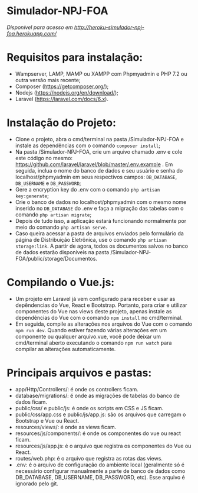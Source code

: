 # Simulador-NPJ-FOA

*Disponível para acesso em http://heroku-simulador-npj-foa.herokuapp.com/*

# Requisitos para instalação:
- Wampserver, LAMP, MAMP ou XAMPP com Phpmyadmin e PHP 7.2 ou outra versão mais recente;
- Composer (https://getcomposer.org/);
- Nodejs (https://nodejs.org/en/download/);
- Laravel (https://laravel.com/docs/6.x).

# Instalação do Projeto:
- Clone o projeto, abra o cmd/terminal na pasta /Simulador-NPJ-FOA e instale as dependências com o comando `composer install`;
- Na pasta /Simulador-NPJ-FOA, crie um arquivo chamado .env e cole este código no mesmo: https://github.com/laravel/laravel/blob/master/.env.example . Em seguida, inclua o nome do banco de dados e seu usuário e senha do localhost/phpmyadmin em seus respectivos campos: `DB_DATABASE`, `DB_USERNAME` e `DB_PASSWORD`;
- Gere a encryption key do .env com o comando `php artisan key:generate`;
- Crie o banco de dados no localhost/phpmyadmin com o mesmo nome inserido no `DB_DATABASE` do .env e faça a migração das tabelas com o comando `php artisan migrate`;
- Depois de tudo isso, a aplicação estará funcionando normalmente por meio do comando `php artisan serve`.
- Caso queira acessar a pasta de arquivos enviados pelo formulário da página de Distribuição Eletrônica, use o comando `php artisan storage:link`. A partir de agora, todos os documentos salvos no banco de dados estarão disponíveis na pasta /Simulador-NPJ-FOA/public/storage/Documentos.

# Compilando o Vue.js:
- Um projeto em Laravel já vem configurado para receber e usar as depêndencias do Vue, React e Bootstrap. Portanto, para criar e utilizar componentes do Vue nas views deste projeto, apenas instale as dependências do Vue com o comando `npm install` no cmd/terminal.
- Em seguida, compile as alterações nos arquivos do Vue com o comando `npm run dev`. Quando estiver fazendo várias alterações em um componente ou qualquer arquivo.vue, você pode deixar um cmd/terminal aberto executando o comando `npm run watch` para compilar as alterações automaticamente.

# Principais arquivos e pastas:
- app/Http/Controllers/: é onde os controllers ficam.
- database/migrations/: é onde as migrações de tabelas do banco de dados ficam.
- public/css/ e public/js: é onde os scripts em CSS e JS ficam.
- public/css/app.css e public/js/app.js: são os arquivos que carregam o Bootstrap e Vue ou React.
- resources/views/: é onde as views ficam.
- resources/js/components/: é onde os componentes do vue ou react ficam.
- resources/js/app.js: é o arquivo que registra os componentes do Vue ou React.
- routes/web.php: é o arquivo que registra as rotas das views.
- .env: é o arquivo de configuração do ambiente local (geralmente só é necessário configurar manualmente a parte de banco de dados como DB_DATABASE, DB_USERNAME, DB_PASSWORD, etc). Esse arquivo é ignorado pelo git.
